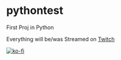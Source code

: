 # pythontest
First Proj in Python

Everything will be/was Streamed on [Twitch](https://twitch.tv/rpayat) 

[![ko-fi](https://ko-fi.com/img/githubbutton_sm.svg)](https://ko-fi.com/K3K6144R2H)
